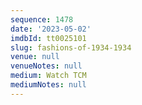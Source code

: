 ```yaml
---
sequence: 1478
date: '2023-05-02'
imdbId: tt0025101
slug: fashions-of-1934-1934
venue: null
venueNotes: null
medium: Watch TCM
mediumNotes: null
---
```


